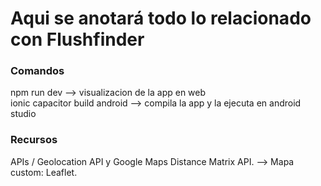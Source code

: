 # Aqui se anotará todo lo relacionado con Flushfinder <br/>

### Comandos
npm run dev --> visualizacion de la app en web<br/>
ionic capacitor build android --> compila la app y la ejecuta en android studio<br/>

### Recursos
APIs / Geolocation API y Google Maps Distance Matrix API. --> Mapa custom: Leaflet.<br/>
